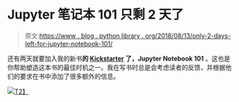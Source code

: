 # Jupyter 笔记本 101 只剩 2 天了

> 原文:[https://www . blog . python library . org/2018/08/13/only-2-days-left-for-jupyter-notebook-101/](https://www.blog.pythonlibrary.org/2018/08/13/only-2-days-left-for-jupyter-notebook-101/)

还有两天就要加入我的新书**的 [Kickstarter](https://www.kickstarter.com/projects/34257246/jupyter-notebook-101/) 了，Jupyter Notebook 101** 。这也是你帮助塑造这本书的最佳时机之一。我在写书时总是会考虑读者的反馈，并根据他们的要求在书中添加了很多额外的信息。

[![](../Images/20dce649e5ae7334e5839158d468c11f.png)T2】](https://www.kickstarter.com/projects/34257246/jupyter-notebook-101/)